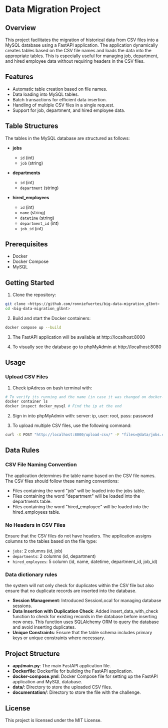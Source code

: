 # Data Migration Project

## Overview

This project facilitates the migration of historical data from CSV files into a MySQL database using a FastAPI application. The application dynamically creates tables based on the CSV file names and loads the data into the appropriate tables. This is especially useful for managing job, department, and hired employee data without requiring headers in the CSV files.

## Features

- Automatic table creation based on file names.
- Data loading into MySQL tables.
- Batch transactions for efficient data insertion.
- Handling of multiple CSV files in a single request.
- Support for job, department, and hired employee data.

## Table Structures

The tables in the MySQL database are structured as follows:

- **jobs**
  - `id` (int)
  - `job` (string)
  
- **departments**
  - `id` (int)
  - `department` (string)
  
- **hired_employees**
  - `id` (int)
  - `name` (string)
  - `datetime` (string)
  - `department_id` (int)
  - `job_id` (int)

## Prerequisites

- Docker
- Docker Compose
- MySQL

## Getting Started

1. Clone the repository:

```bash
git clone <https://github.com/ronniefuertes/big-data-migration_glbnt>
cd <big-data-migration_glbnt>
```

2. Build and start the Docker containers:

```bash
docker compose up --build
```

3. The FastAPI application will be available at http://localhost:8000

4. To visually see the database go to phpMyAdmin at http://localhost:8080

## Usage
### Upload CSV Files

1. Check ipAdress on bash terminal with: 
```bash
# To verify its running and the name (in case it was changed on docker-compose.yml)
docker container ls 
docker inspect docker_mysql # Find the ip at the end
```
2. Sign in into phpMyAdmin with: server: ip, user: root, pass: password

3. To upload multiple CSV files, use the following command:

```bash
curl -X POST "http://localhost:8000/upload-csv/" -F "files=@data/jobs.csv" -F "files=@data/departments.csv" -F "files=@data/hired_employees.csv"
```

## Data Rules
### CSV File Naming Convention
The application determines the table name based on the CSV file names. The CSV files should follow these naming conventions:

- Files containing the word "job" will be loaded into the jobs table.
- Files containing the word "department" will be loaded into the departments table.
- Files containing the word "hired_employee" will be loaded into the hired_employees table.

### No Headers in CSV Files
Ensure that the CSV files do not have headers. The application assigns columns to the tables based on the file type:

- `jobs`: 2 columns (id, job)
- `departments`: 2 columns (id, department)
- `hired_employees`: 5 column (id, name, datetime, department_id, job_id)

### Data dictionary rules
the system will not only check for duplicates within the CSV file but also ensure that no duplicate records are inserted into the database.

- **Session Management**: Introduced SessionLocal for managing database sessions.
- **Data Insertion with Duplication Check**: Added insert_data_with_check function to check for existing records in the database before inserting new ones. This function uses SQLAlchemy ORM to query the database and avoid inserting duplicates.
- **Unique Constraints**: Ensure that the table schema includes primary keys or unique constraints where necessary.

## Project Structure
- **app/main.py**: The main FastAPI application file.
- **Dockerfile**: Dockerfile for building the FastAPI application.
- **docker-compose.yml**: Docker Compose file for setting up the FastAPI application and MySQL database.
- **data/**: Directory to store the uploaded CSV files.
- **documentation/**: Directory to store the file with the challenge.

## License
This project is licensed under the MIT License.

